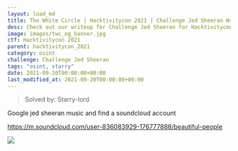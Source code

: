 ```yaml
---
layout: load_md
title: The White Circle | Hacktivitycon 2021 | Challenge Jed Sheeran Writeup
desc: Check out our writeup for Challenge Jed Sheeran for Hacktivitycon 2021 capture the flag competition.
image: images/twc_og_banner.jpg
ctf: Hacktivitycon 2021
parent: hacktivitycon_2021
category: osint
challenge: Challenge Jed Sheeran
tags: "osint, starry"
date: 2021-09-20T00:00:00+00:00
last_modified_at: 2021-09-20T00:00:00+00:00
---
```



> Solved by: Starry-lord

Google jed sheeran music and find a soundcloud account 


https://m.soundcloud.com/user-836083929-176777888/beautiful-people

![](https://i.imgur.com/ExHlPwm.jpg)

